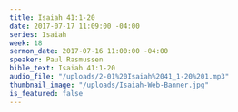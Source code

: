 ```yaml
---
title: Isaiah 41:1-20
date: 2017-07-17 11:09:00 -04:00
series: Isaiah
week: 18
sermon_date: 2017-07-16 11:00:00 -04:00
speaker: Paul Rasmussen
bible_text: Isaiah 41:1-20
audio_file: "/uploads/2-01%20Isaiah%2041_1-20%201.mp3"
thumbnail_image: "/uploads/Isaiah-Web-Banner.jpg"
is_featured: false
---
```


